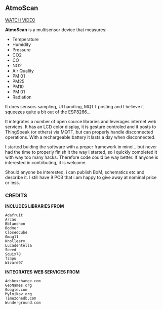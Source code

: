 ## AtmoScan


[WATCH VIDEO](https://www.youtube.com/watch?v=iyFuKU8ZcuA)

**AtmoScan** is a multisensor device that measures:

* Temperature
* Humidity
* Pressure
* CO2
* CO
* NO2
* Air Quality
* PM 01
* PM25
* PM10
* PM 01
* Radiation

It does sensors sampling, UI handling, MQTT posting and I believe it squeezes quite a bit out of the ESP8266...

It integrates a number of open source libraries and leverages internet web services. It has an LCD color display, it is gesture controled and it posts to ThingSpeak (or others) via MQTT, but can properly handle disconnected operations. With a rechargeable battery it lasts a day when disconnected.

I started buiding the software with a proper framework in mind... but never had the time to properly finish it the way i started, so i quickly completed it with way too many hacks. Therefore code could be way better. If anyone is interested in contributing, it is welcome.

Should anyone be interested, i can publish BoM, schematics etc and describe it. I still have 9 PCB that i am happy to give away at nominal price or less.

### CREDITS


**INCLUDES LIBRARIES FROM**

```
Adafruit
Arcao
Bblanchon
Bodmer
ClosedCube
Gmag11
Knolleary	
Lucadentella
Seeed
Squix78
Tzapu
Wizard97	
```

**INTEGRATES WEB SERVICES FROM**

```
Adsbexchange.com
GeoNames.org
Google.com
Mylnikov.org
Timezonedb.com
Wunderground.com
```















